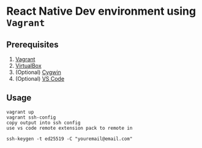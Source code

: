 # React Native Dev environment using `Vagrant`

## Prerequisites
1. [Vagrant]
2. [VirtualBox]
3. (Optional) [Cygwin]
4. (Optional) [VS Code]

## Usage

```
vagrant up
vagrant ssh-config
copy output into ssh config
use vs code remote extension pack to remote in

ssh-keygen -t ed25519 -C "youremail@email.com"
```

<!-- Refs -->
[cygwin]: https://www.cygwin.com/index.html
[vagrant]: https://developer.hashicorp.com/vagrant
[virtualbox]: https://www.virtualbox.org/
[vs code]: https://code.visualstudio.com/
